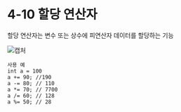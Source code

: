 # 4-10 할당 연산자
할당 연산자는 변수 또는 상수에 피연산자 데이터를 할당하는 기능  

![캡처](https://github.com/madwil730/C-Project/assets/65881884/3cec7309-9eac-45b3-855d-bae3e1df1690)


```
사용 예
int a = 100
a += 90; //190
a -= 80; // 110
a *= 70; // 7700
a /= 60; // 128
a %= 50; // 28
```








